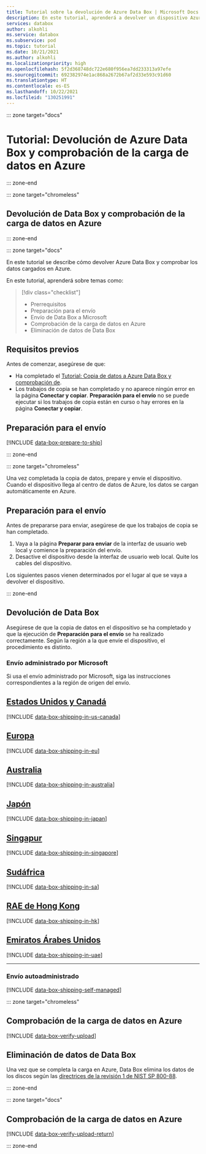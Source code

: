 ```yaml
---
title: Tutorial sobre la devolución de Azure Data Box | Microsoft Docs
description: En este tutorial, aprenderá a devolver un dispositivo Azure Data Box, lo que incluye la preparación del envío, el envío de Data Box, la comprobación de la carga de datos y la eliminación de datos de Data Box.
services: databox
author: alkohli
ms.service: databox
ms.subservice: pod
ms.topic: tutorial
ms.date: 10/21/2021
ms.author: alkohli
ms.localizationpriority: high
ms.openlocfilehash: 5f2d368748dc722e680f956ea7dd233313a97efe
ms.sourcegitcommit: 692382974e1ac868a2672b67af2d33e593c91d60
ms.translationtype: HT
ms.contentlocale: es-ES
ms.lasthandoff: 10/22/2021
ms.locfileid: "130251991"
---
```

::: zone target="docs"

# <a name="tutorial-return-azure-data-box-and-verify-data-upload-to-azure"></a>Tutorial: Devolución de Azure Data Box y comprobación de la carga de datos en Azure

::: zone-end

::: zone target="chromeless"

## <a name="return-data-box-and-verify-data-upload-to-azure"></a>Devolución de Data Box y comprobación de la carga de datos en Azure

::: zone-end

::: zone target="docs"

En este tutorial se describe cómo devolver Azure Data Box y comprobar los datos cargados en Azure.

En este tutorial, aprenderá sobre temas como:

> [!div class="checklist"]
>
> * Prerrequisitos
> * Preparación para el envío
> * Envío de Data Box a Microsoft
> * Comprobación de la carga de datos en Azure
> * Eliminación de datos de Data Box

## <a name="prerequisites"></a>Requisitos previos

Antes de comenzar, asegúrese de que:

* Ha completado el [Tutorial: Copia de datos a Azure Data Box y comprobación de](data-box-deploy-copy-data.md).
* Los trabajos de copia se han completado y no aparece ningún error en la página **Conectar y copiar**. **Preparación para el envío** no se puede ejecutar si los trabajos de copia están en curso o hay errores en la página **Conectar y copiar**.

## <a name="prepare-to-ship"></a>Preparación para el envío

[!INCLUDE [data-box-prepare-to-ship](../../includes/data-box-prepare-to-ship.md)]

::: zone-end

::: zone target="chromeless"

Una vez completada la copia de datos, prepare y envíe el dispositivo. Cuando el dispositivo llega al centro de datos de Azure, los datos se cargan automáticamente en Azure.

## <a name="prepare-to-ship"></a>Preparación para el envío

Antes de prepararse para enviar, asegúrese de que los trabajos de copia se han completado.

1. Vaya a la página **Preparar para enviar** de la interfaz de usuario web local y comience la preparación del envío.
2. Desactive el dispositivo desde la interfaz de usuario web local. Quite los cables del dispositivo.

Los siguientes pasos vienen determinados por el lugar al que se vaya a devolver el dispositivo.

::: zone-end


## <a name="ship-data-box-back"></a>Devolución de Data Box

Asegúrese de que la copia de datos en el dispositivo se ha completado y que la ejecución de **Preparación para el envío** se ha realizado correctamente. Según la región a la que envíe el dispositivo, el procedimiento es distinto.

### <a name="microsoft-managed-shipping"></a>Envío administrado por Microsoft

Si usa el envío administrado por Microsoft, siga las instrucciones correspondientes a la región de origen del envío.

## <a name="us--canada"></a>[Estados Unidos y Canadá](#tab/in-us-canada)

[!INCLUDE [data-box-shipping-in-us-canada](../../includes/data-box-shipping-in-us-canada.md)]

## <a name="europe"></a>[Europa](#tab/in-europe)

[!INCLUDE [data-box-shipping-in-eu](../../includes/data-box-shipping-in-eu.md)]

## <a name="australia"></a>[Australia](#tab/in-australia)

[!INCLUDE [data-box-shipping-in-australia](../../includes/data-box-shipping-in-australia.md)]

## <a name="japan"></a>[Japón](#tab/in-japan)

[!INCLUDE [data-box-shipping-in-japan](../../includes/data-box-shipping-in-japan.md)]

## <a name="singapore"></a>[Singapur](#tab/in-singapore)

[!INCLUDE [data-box-shipping-in-singapore](../../includes/data-box-shipping-in-singapore.md)]

## <a name="south-africa"></a>[Sudáfrica](#tab/in-sa)

[!INCLUDE [data-box-shipping-in-sa](../../includes/data-box-shipping-in-sa.md)]

## <a name="hong-kong"></a>[RAE de Hong Kong](#tab/in-hk)

[!INCLUDE [data-box-shipping-in-hk](../../includes/data-box-shipping-in-hk.md)]

## <a name="uae"></a>[Emiratos Árabes Unidos](#tab/in-uae)

[!INCLUDE [data-box-shipping-in-uae](../../includes/data-box-shipping-in-uae.md)]

---

### <a name="self-managed-shipping"></a>Envío autoadministrado

[!INCLUDE [data-box-shipping-self-managed](../../includes/data-box-shipping-self-managed.md)]

::: zone target="chromeless"

## <a name="verify-data-upload-to-azure"></a>Comprobación de la carga de datos en Azure

[!INCLUDE [data-box-verify-upload](../../includes/data-box-verify-upload.md)]

## <a name="erasure-of-data-from-data-box"></a>Eliminación de datos de Data Box
 
Una vez que se completa la carga en Azure, Data Box elimina los datos de los discos según las [directrices de la revisión 1 de NIST SP 800-88](https://csrc.nist.gov/News/2014/Released-SP-800-88-Revision-1,-Guidelines-for-Medi).

::: zone-end


::: zone target="docs"

## <a name="verify-data-upload-to-azure"></a>Comprobación de la carga de datos en Azure

[!INCLUDE [data-box-verify-upload-return](../../includes/data-box-verify-upload-return.md)]

::: zone-end

